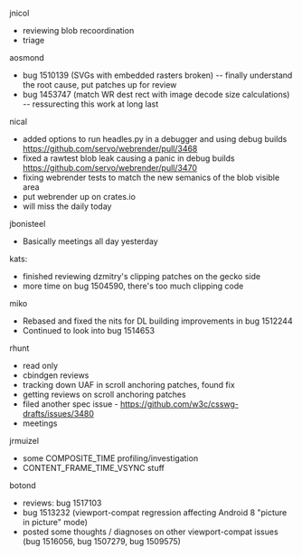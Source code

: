 jnicol
  * reviewing blob recoordination
  * triage

aosmond
  * bug 1510139 (SVGs with embedded rasters broken) -- finally understand the root cause, put patches up for review
  * bug 1453747 (match WR dest rect with image decode size calculations) -- ressurecting this work at long last

nical
  * added options to run headles.py in a debugger and using debug builds https://github.com/servo/webrender/pull/3468
  * fixed a rawtest blob leak causing a panic in debug builds https://github.com/servo/webrender/pull/3470
  * fixing webrender tests to match the new semanics of the blob visible area
  * put webrender up on crates.io
  * will miss the daily today

jbonisteel
  * Basically meetings all day yesterday

kats:
  * finished reviewing dzmitry's clipping patches on the gecko side
  * more time on bug 1504590, there's too much clipping code

miko
  * Rebased and fixed the nits for DL building improvements in bug 1512244
  * Continued to look into bug 1514653

rhunt
  * read only
  * cbindgen reviews
  * tracking down UAF in scroll anchoring patches, found fix
  * getting reviews on scroll anchoring patches
  * filed another spec issue - https://github.com/w3c/csswg-drafts/issues/3480
  * meetings

jrmuizel
  * some COMPOSITE_TIME profiling/investigation
  * CONTENT_FRAME_TIME_VSYNC stuff

botond
  * reviews: bug 1517103 
  * bug 1513232 (viewport-compat regression affecting Android 8 "picture in picture" mode) 
  * posted some thoughts / diagnoses on other viewport-compat issues (bug 1516056, bug 1507279, bug 1509575)
